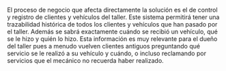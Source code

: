 El proceso de negocio que afecta directamente la solución es el de control y registro de clientes y vehículos del taller. Este sistema permitirá tener una trazabilidad histórica de todos los clientes y vehículos que han pasado por el taller. Además se sabrá exactamente cuándo se recibió un vehículo, qué se le hizo y quién lo hizo. Esta información es muy relevante para el dueño del taller pues a menudo vuelven clientes antiguos preguntando qué servicio se le realizó a su vehículo y cuándo, o incluso reclamando por servicios que el mecánico no recuerda haber realizado. 
